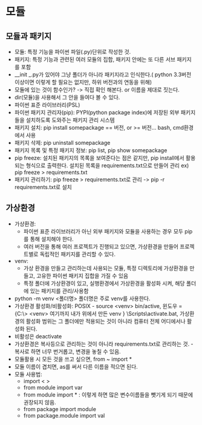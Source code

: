 # 모듈

## 모듈과 패키지

- 모듈: 특정 기능을 파이썬 파일(.py)단위로 작성한 것.
- 패키지: 특정 기능과 관련된 여러 모듈의 집합, 패키지 안에는 또 다른 서브 패키지를 포함
- __init  _.py가 있어야 그냥 폴더가 아니라 패키지라고 인식한다.( python 3.3버전 이상이면 이렇게 할 필요는 없지만, 하위 버전과의 연동을 위해)
- 모듈에 있는 것이 함수인가? -> 직접 확인 해본다. or 이름을 제대로 짓는다.
- dir(모듈)을 사용해서 그 안을 들여다 볼 수 있다.
- 파이썬 표준 라이브러리(PSL)
- 파이썬 패키지 관리자(pip): PYPI(python package index)에 저장된 외부 패키지들을 설치하도록 도와주는 패키지 관리 시스템
- 패키지 설치: pip install somepackage == 버전, or >= 버전... bash, cmd환경에서 사용
- 패키지 삭제: pip uninstall somepackage
- 패키지 목록 및 특정 패키지 정보: pip list, pip show somepackage
- pip freeze: 설치된 패키지의 목록을 보여준다는 점은 같지만, pip install에서 활용되는 형식으로 출력한다. 설치된 목록을 requirements.txt으로 만들어 관리 ex) pip freeze > requirements.txt
- 패키지 관리하기: pip freeze > requirements.txt로 관리 -> pip -r requirements.txt로 설치

## 가상환경

- 가상환경: 
  - 파이썬 표준 라이브러리가 아닌 외부 패키지와 모듈을 사용하는 경우 모두 pip를 통해 설치해야 한다.
  - 여러 버전을 통해 여러 프로젝트가 진행되고 있으면, 가상환경을 만들어 프로젝트별로 독립적인 패키지를 관리할 수 있다.
- venv: 
  - 가상 환경을 만들고 관리하는데 사용되는 모듈, 특정 디렉토리에 가상환경을 만들고, 고유한 파이썬 패키지 집합을 가질 수 있음
  - 특정 폴더에 가상환경이 있고, 실행환경에서 가상환경을 활성화 시켜, 해당 폴더에 있는 패키지를 관리/사용함
- python -m venv <폴더명> 폴더명은 주로 venv를 사용한다.
- 가상환경 활성화/비활성화: POSIX - source <venv\> bin/active, 윈도우 = {C:\\> <venv\> 여기까지 내가 위에서 만든 venv } \Scripts\activate.bat, 가상환경의 활성화 범위는 그 폴더에만 적용되는 것이 아니라 컴퓨터 전체 어디에서나 활성화 된다.
- 비활성은 deactivate
- 가상환경은 복사등으로 관리하는 것이 아니라 requirements.txt로 관리하는 것. - 복사로 하면 너무 번거롭고, 변경을 놓칠 수 있음.
- 모듈활용 시 모든 것을 쓰고 싶으면, from ~ import *
- 모듈 이름이 겹치면, as를 써서 다른 이름을 적으면 된다.
- 모듈 사용법: 
  - import < > 
  - from module import var
  - from module import * : 이렇게 하면 많은 변수이름들을 뺏기게 되기 때문에 권장되지 않음.
  - from package import module
  - from package.module import val
